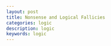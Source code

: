 ```yaml
---
layout: post
title: Nonsense and Logical Fallicies
categories: logic
description: logic
keywords: logic
---
```


